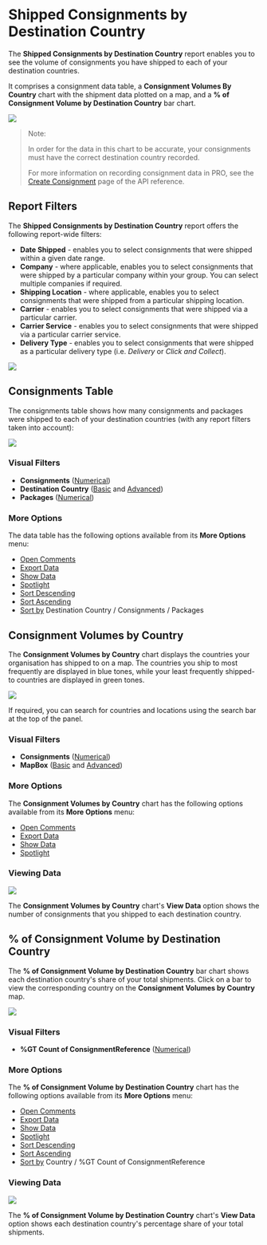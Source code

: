 # Shipped Consignments by Destination Country

The **Shipped Consignments by Destination Country** report enables you to see the volume of consignments you have shipped to each of your destination countries. 

It comprises a consignment data table, a **Consignment Volumes By Country** chart with the shipment data plotted on a map, and a **% of Consignment Volume by Destination Country** bar chart.

<a href="../images/reports/by-country.png" target="_blank">
    <img src="../images/reports/by-country.png"/>
</a>

> <span class="note-header">Note:</span>
>
> In order for the data in this chart to be accurate, your consignments must have the correct destination country recorded. 
>
> For more information on recording consignment data in PRO, see the [Create Consignment](https://docs.electioapp.com/#/api/CreateConsignment) page of the API reference.

## Report Filters

The **Shipped Consignments by Destination Country** report offers the following report-wide filters:

* **Date Shipped** - enables you to select consignments that were shipped within a given date range.
* **Company** - where applicable, enables you to select consignments that were shipped by a particular company within your group. You can select multiple companies if required.
* **Shipping Location** - where applicable, enables you to select consignments that were shipped from a particular shipping location.
* **Carrier** - enables you to select consignments that were shipped via a particular carrier.
* **Carrier Service** - enables you to select consignments that were shipped via a particular carrier service.
* **Delivery Type** - enables you to select consignments that were shipped as a particular delivery type (i.e. *Delivery* or *Click and Collect*).

<a href="../images/reports/by-country-left-filter.png" target="_blank">
    <img src="../images/reports/by-country-left-filter.png"/>
</a>

## Consignments Table

The consignments table shows how many consignments and packages were shipped to each of your destination countries (with any report filters taken into account):

<a href="../images/reports/by-country-table.png" target="_blank">
    <img src="../images/reports/by-country-table.png"/>
</a>

### Visual Filters

* **Consignments** ([Numerical](/reports/reports.html#using-numerical-filters))
* **Destination Country** ([Basic](/reports/reports.html#using-basic-filters) and [Advanced](/reports/reports.html#using-advanced-filters))
* **Packages** ([Numerical](/reports/reports.html#using-numerical-filters))

### More Options

The data table has the following options available from its **More Options** menu:

* [Open Comments](/reports/reports.html#open-comments)
* [Export Data](/reports/reports.html#export-data)
* [Show Data](/reports/reports.html#show-data)
* [Spotlight](/reports/reports.html#spotlight)
* [Sort Descending](/reports/reports.html#sort-descending--ascending--sort-by)
* [Sort Ascending](/reports/reports.html#sort-descending--ascending--sort-by)
* [Sort by](/reports/reports.html#sort-descending--ascending--sort-by) Destination Country / Consignments / Packages


## Consignment Volumes by Country

The **Consignment Volumes by Country** chart displays the countries your organisation has shipped to on a map. The countries you ship to most frequently are displayed in blue tones, while your least frequently shipped-to countries are displayed in green tones.

<a href="../images/reports/by-country-volumes.png" target="_blank">
    <img src="../images/reports/by-country-volumes.png"/>
</a>

If required, you can search for countries and locations using the search bar at the top of the panel.

### Visual Filters

* **Consignments** ([Numerical](/reports/reports.html#using-numerical-filters))
* **MapBox** ([Basic](/reports/reports.html#using-basic-filters) and [Advanced](/reports/reports.html#using-advanced-filters))

### More Options

The **Consignment Volumes by Country** chart has the following options available from its **More Options** menu:

* [Open Comments](/reports/reports.html#open-comments)
* [Export Data](/reports/reports.html#export-data)
* [Show Data](/reports/reports.html#show-data)
* [Spotlight](/reports/reports.html#spotlight)

### Viewing Data

<a href="../images/reports/by-country-volumes-data.png" target="_blank">
    <img src="../images/reports/by-country-volumes-data.png"/>
</a>

The **Consignment Volumes by Country** chart's **View Data** option shows the number of consignments that you shipped to each destination country.

## % of Consignment Volume by Destination Country

The **% of Consignment Volume by Destination Country** bar chart shows each destination country's share of your total shipments. Click on a bar to view the corresponding country on the **Consignment Volumes by Country** map.

<a href="../images/reports/by-country-top-10.png" target="_blank">
    <img src="../images/reports/by-country-top-10.png"/>
</a>

### Visual Filters

* **%GT Count of ConsignmentReference** ([Numerical](/reports/reports.html#using-numerical-filters))

### More Options

The **% of Consignment Volume by Destination Country** chart has the following options available from its **More Options** menu:

* [Open Comments](/reports/reports.html#open-comments)
* [Export Data](/reports/reports.html#export-data)
* [Show Data](/reports/reports.html#show-data)
* [Spotlight](/reports/reports.html#spotlight)
* [Sort Descending](/reports/reports.html#sort-descending--ascending--sort-by)
* [Sort Ascending](/reports/reports.html#sort-descending--ascending--sort-by)
* [Sort by](/reports/reports.html#sort-descending--ascending--sort-by) Country / %GT Count of ConsignmentReference

### Viewing Data

<a href="../images/reports/by-country-top-10-data.png" target="_blank">
    <img src="../images/reports/by-country-top-10-data.png"/>
</a>

The **% of Consignment Volume by Destination Country** chart's **View Data** option shows each destination country's percentage share of your total shipments.